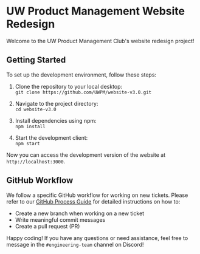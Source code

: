# UW Product Management Website Redesign

Welcome to the UW Product Management Club's website redesign project!

## Getting Started

To set up the development environment, follow these steps:

1. Clone the repository to your local desktop:  
`git clone https://github.com/UWPM/website-v3.0.git`

1. Navigate to the project directory:  
`cd website-v3.0`

1. Install dependencies using npm:  
`npm install`

1. Start the development client:  
`npm start`

Now you can access the development version of the website at `http://localhost:3000`.

## GitHub Workflow

We follow a specific GitHub workflow for working on new tickets. Please refer to our [GitHub Process Guide](https://www.notion.so/uwpm/GitHub-Process-e9d8c21b4d7d463f851803cce46dfff4) for detailed instructions on how to:

- Create a new branch when working on a new ticket
- Write meaningful commit messages
- Create a pull request (PR)

Happy coding! If you have any questions or need assistance, feel free to message in the `#engineering-team` channel on Discord!